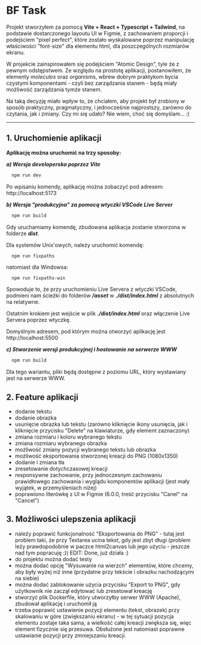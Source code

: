 # BF Task

Projekt stworzyłem za pomocą **Vite + React + Typescript + Tailwind**, na podstawie dostarczonego layoutu UI w Figmie, z zachowaniem proporcji i podejściem "pixel perfect", które zostało wyskalowane poprzez manipulację właściwości "font-size" dla elementu html, dla poszczególnych rozmiarów ekranu.

W projekcie zainspirowałem się podejściem "Atomic Design", tyle że z pewnym odstępstwem. Ze względu na prostotę aplikacji, postanowiłem, że elementy *molecules* oraz *organisms*, wbrew dobrym praktykom bycia czystymi komponentami - czyli bez zarządzania stanem - będą miały możliwość zarządzania tymże stanem.

Na taką decyzję miało wpływ to, że chciałem, aby projekt był zrobiony w sposób praktyczny, pragmatyczny, i jednocześnie najprostszy, zarówno do czytania, jak i zmiany. Czy mi się udało? Nie wiem, choć się domyślam... :)

---

## 1. Uruchomienie aplikacji

**Aplikację można uruchomić na trzy sposoby:**

***a) Wersja developerska poprzez Vite***

  ```bash
    npm run dev
  ```

Po wpisaniu komendy, aplikację można zobaczyć pod adresem: http://localhost:5173

***b) Wersja "produkcyjna" za pomocą wtyczki VSCode **Live Server*****

  ```bash
    npm run build
  ```

Gdy uruchamiamy komendę, zbudowana aplikacja zostanie stworzona w folderze ***dist***.

Dla systemów Unix'owych, należy uruchomić komendę:

  ```bash
    npm run fixpaths
  ```

natomiast dla Windowsa:

  ```shell
    npm run fixpaths-win
  ```

Spowoduje to, że przy uruchomieniu Live Servera z wtyczki VSCode, podmieni nam ścieżki do folderów ***/asset*** w ***./dist/index.html*** z absolutnych na relatywne.

Ostatnim krokiem jest wejście w plik ***./dist/index.html*** oraz włączenie Live Servera poprzez wtyczkę.

Domyślnym adresem, pod którym można otworzyć aplikację jest http://localhost:5500

***c) Stworzenie wersji produkcyjnej i hostowanie na serwerze WWW***

  ```bash
    npm run build
  ```

Dla tego wariantu, pliki będą dostępne z poziomu URL, który wystawiany jest na serwerze WWW.

## 2. Feature aplikacji

- dodanie tekstu
- dodanie obrazka
- usunięcie obrazka lub tekstu (zarówno kliknięcie ikony usunięcia, jak i kliknięcie przycisku "Delete" na klawiaturze, gdy element zaznaczony)
- zmiana rozmiaru i koloru wybranego tekstu
- zmiana rozmiaru wybranego obrazka
- możliwość zmiany pozycji wybranego tekstu lub obrazka
- możliwość eksportowania stworzonej kreacji do PNG (1080x1350)
- dodanie i zmiana tła
- zresetowanie dotychczasowej kreacji
- responsywne zachowanie, przy jednoczesnym zachowaniu prawidłowego zachowania i wyglądu komponentów aplikacji (jest mały wyjątek, w przemyśleniach niżej)
- poprawiono literówkę z UI w Figmie (6.0.0, treść przycisku "Canel" na "Cancel")

## 3. Możliwości ulepszenia aplikacji

- należy poprawić funkcjonalność "Eksportowania do PNG" - tutaj jest problem taki, że przy Textarea ucina tekst, gdy jest zbyt długi (problem leży prawdopodobnie w paczce html2canvas lub jego użyciu - jeszcze nad tym popracuję :)) EDIT: Done, już działa :)
- do projektu można dodać testy
- można dodać opcję "Wysuwanie na wierzch" elementów, które chcemy, aby były wyżej niż inne (przydatne przy tekście i obrazku nachodzącymi na siebie)
- można dodać zablokowanie użycia przycisku "Export to PNG", gdy użytkownik nie zaczął edytować lub zresetował kreację
- stworzyć plik Dockerfile, który utworzyłby serwer WWW (Apache), zbudował aplikację i uruchomił ją
- trzeba poprawić ustawienie pozycji elementu (tekst, obrazek) przy skalowaniu w góre (zwiększaniu ekranu) - w tej sytuacji pozycja elementu zostaje taka sama, a wielkość całej kreacji zwiększa się, więc element fizycznie się przesuwa. Obsłużone jest natomiast poprawne ustawianie pozycji przy zmniejszaniu kreacji.
